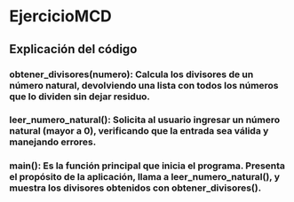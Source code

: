 # EjercicioMCD
## Explicación del código
### obtener_divisores(numero): Calcula los divisores de un número natural, devolviendo una lista con todos los números que lo dividen sin dejar residuo.
### leer_numero_natural(): Solicita al usuario ingresar un número natural (mayor a 0), verificando que la entrada sea válida y manejando errores.
### main(): Es la función principal que inicia el programa. Presenta el propósito de la aplicación, llama a leer_numero_natural(), y muestra los divisores obtenidos con obtener_divisores().
